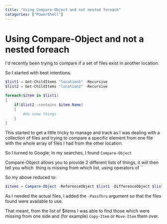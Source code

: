 ```yaml
---
title: "Using Compare-Object and not nested foreach"
catagories: ["PowerShell"]
---
```


# Using Compare-Object and not a nested foreach

I'd recently been trying to compare if a set of files exist in another location.

So I started with best intentions.

```powershell
$list1 = Get-ChildItems "location1" -Recursive
$list2 = Get-ChildItems "location2" -Recursive

foreach($item in $list1)
{
    if($list2 -contains $item.Name)
    {
        #do some things
    }
}
```

This started to get a little tricky to manage and track as I was dealing with a collection of files and trying to compare a specific element from one file with the whole array of files I had from the other location.

So I turned to Google; In my searches, I found `Compare-Object`

Compare-Object allows you to provide 2 different lists of things, it will then tell you which  thing is missing from which list, using operators of ``

So my above reduced to:

```powershell
$items = Compare-Object -ReferenceObject $list1 -DifferenceObject $list2
```

As I needed the actual files, I added the `-PassThru` argument so that the files found were available to use.

That meant, from the list of $items I was able to find those which were missing from one side and (for example) `Copy-Item` or `Move-Item` them over.